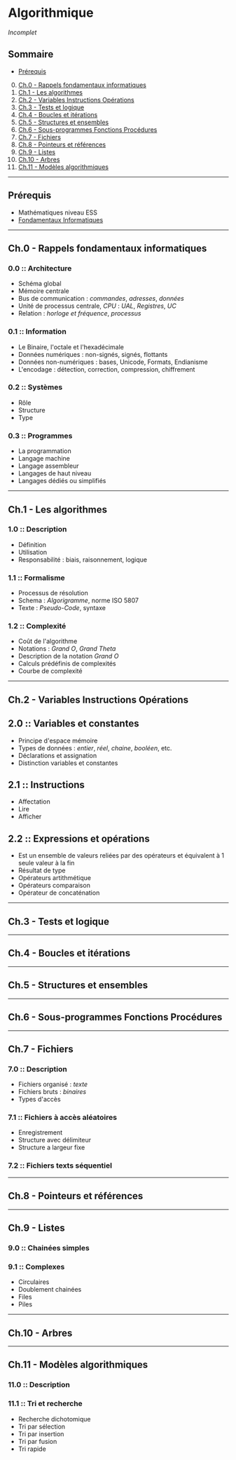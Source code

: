 # Algorithmique

_Incomplet_

## Sommaire

* [Prérequis](#prérequis)
0. [Ch.0 - Rappels fondamentaux informatiques](#ch.0---rappels-fondamentaux-informatiques)
1. [Ch.1 - Les algorithmes](#ch.1---les-algorithmes)
2. [Ch.2 - Variables Instructions Opérations](#ch.2---variables-instructions-operations)
3. [Ch.3 - Tests et logique](#ch.3---tests-et-logique)
4. [Ch.4 - Boucles et itérations](#ch.4---boucles-et-iterations)
5. [Ch.5 - Structures et ensembles](#ch.5---structures-et-ensembles)
6. [Ch.6 - Sous-programmes Fonctions Procédures](#ch.6---sous-programmes-fonctions-procedures)
7. [Ch.7 - Fichiers](#ch.7---fichiers)
8. [Ch.8 - Pointeurs et références](#ch.8---pointeurs-et-references)
9. [Ch.9 - Listes](#ch.9---listes)
10. [Ch.10 - Arbres](#ch.9---arbres)
11. [Ch.11 - Modèles algorithmiques](#ch.11---modeles-algorithmiques)

---

## Prérequis

- Mathématiques niveau ESS
- [Fondamentaux Informatiques](/fondamentaux-informatiques.md)

---

## Ch.0 - **Rappels fondamentaux informatiques**

### 0.0 :: Architecture
- Schéma global
- Mémoire centrale
- Bus de communication : _commandes_, _adresses_, _données_
- Unité de processus centrale, _CPU_ : _UAL_, _Registres_, _UC_
- Relation : _horloge et fréquence_, _processus_

### 0.1 :: Information
- Le Binaire, l'octale et l'hexadécimale
- Données numériques : non-signés, signés, flottants
- Données non-numériques : bases, Unicode, Formats, Endianisme
- L'encodage : détection, correction, compression, chiffrement

### 0.2 :: Systèmes
- Rôle
- Structure
- Type

### 0.3 :: Programmes
- La programmation
- Langage machine
- Langage assembleur
- Langages de haut niveau
- Langages dédiés ou simplifiés

---

## Ch.1 - **Les algorithmes**

### 1.0 :: Description
- Définition
- Utilisation
- Responsabilité : biais, raisonnement, logique

### 1.1 :: Formalisme
- Processus de résolution
- Schema : _Algorigramme_, norme ISO 5807
- Texte : _Pseudo-Code_, syntaxe

### 1.2 :: Complexité 
- Coût de l'algorithme
- Notations : _Grand O_, _Grand Theta_
- Description de la notation _Grand O_
- Calculs prédéfinis de complexités
- Courbe de complexité

---

## Ch.2 - **Variables Instructions Opérations**

## 2.0 :: Variables et constantes
- Principe d'espace mémoire
- Types de données : _entier_, _réel_, _chaine_, _booléen_, etc.
- Déclarations et assignation
- Distinction variables et constantes

## 2.1 :: Instructions
- Affectation
- Lire
- Afficher

## 2.2 :: Expressions et opérations
- Est un ensemble de valeurs reliées par des opérateurs et équivalent à 1 seule valeur à la fin
- Résultat de type
- Opérateurs artithmétique
- Opérateurs comparaison
- Opérateur de concaténation

---

## Ch.3 - **Tests et logique**

---
## Ch.4 - **Boucles et itérations**

---

## Ch.5 - **Structures et ensembles**

---

## Ch.6 - **Sous-programmes Fonctions Procédures**

---

## Ch.7 - **Fichiers**

### 7.0 :: Description
- Fichiers organisé : _texte_
- Fichiers bruts : _binaires_
- Types d'accès

### 7.1 :: Fichiers à accès aléatoires
- Enregistrement
- Structure avec délimiteur
- Structure a largeur fixe

### 7.2 :: Fichiers texts séquentiel

---

## Ch.8 - **Pointeurs et références**

---

## Ch.9 - **Listes**

### 9.0 :: Chainées simples

### 9.1 :: Complexes
- Circulaires
- Doublement chainées
- Files
- Piles

---

## Ch.10 - **Arbres**

---

## Ch.11 - **Modèles algorithmiques**

### 11.0 :: Description

### 11.1 :: Tri et recherche
- Recherche dichotomique
- Tri par sélection
- Tri par insertion 
- Tri par fusion
- Tri rapide
